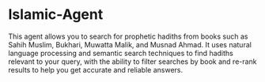 # Islamic-Agent
This agent allows you to search for prophetic hadiths from books such as Sahih Muslim, Bukhari, Muwatta Malik, and Musnad Ahmad. It uses natural language processing and semantic search techniques to find hadiths relevant to your query, with the ability to filter searches by book and re-rank results to help you get accurate and reliable answers.
